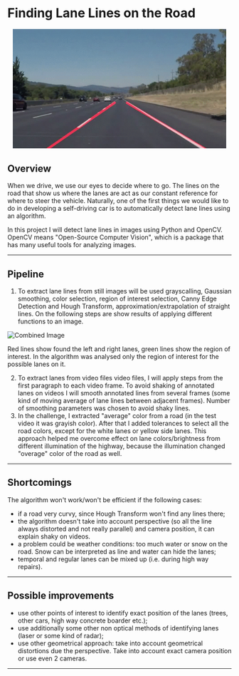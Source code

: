 # **Finding Lane Lines on the Road** 

<p align='center'>
<img src="examples/lanes_anime.gif" width="480" alt="Combined Image" />
</p>

## Overview

When we drive, we use our eyes to decide where to go.  The lines on the road that show us where the lanes are act as our constant reference for where to steer the vehicle.  Naturally, one of the first things we would like to do in developing a self-driving car is to automatically detect lane lines using an algorithm.

In this project I will detect lane lines in images using Python and OpenCV.  OpenCV means "Open-Source Computer Vision", which is a package that has many useful tools for analyzing images.  

---
## Pipeline 

1. To extract lane lines from still images will be used grayscalling, Gaussian smoothing, color selection, region of interest selection, Canny Edge Detection and Hough Transform, approximation/extrapolation of straight lines. On the following steps are show results of applying different functions to an image.  

<img src="https://github.com/wiwawo/CarND-Term1/blob/CarND-LaneLines-P1-master/pipeline.png" width="480" alt="Combined Image" />

Red lines show found the left and right lanes, green lines show the region of interest. In the algorithm was analysed only the region of interest for the possible lanes on it. 

2. To extract lanes from video files video files, I will apply steps from the first paragraph to each video frame. To avoid shaking of annotated lanes on videos I will smooth annotated lines from several frames (some kind of moving average of lane lines between adjacent frames). Number of smoothing parameters was chosen to avoid shaky lines.
3. In the challenge, I extracted "average" color from a road (in the test video it was grayish color). After that I added tolerances to select all the road colors, except for the white lanes or yellow side lanes. This approach helped me overcome effect on lane colors/brightness from different illumination of the highway, because the illumination changed "overage" color of the road as well. 

---

## Shortcomings

The algorithm won't work/won't be efficient if the following cases:
* if a road very curvy, since Hough Transform won't find any lines there;
* the algorithm doesn't take into account perspective (so all the line always distorted and not really parallel) and camera position, it can explain shaky on videos.
* a problem could be weather conditions: too much water or snow on the road. Snow can be interpreted as line and water can hide the lanes;
* temporal and regular lanes can be mixed up (i.e. during high way repairs).

---

## Possible improvements
* use other points of interest to identify exact position of the lanes (trees, other cars, high way concrete boarder etc.);
* use additionally some other non optical methods of identifying lanes (laser or some kind of radar);
* use other geometrical approach: take into account geometrical distortions due the perspective. Take into account exact camera position or use even 2 cameras.  

---
